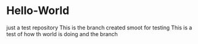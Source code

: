 # Hello-World
just a test repository
This is the branch created smoot for testing
This is a test of how th world is doing and the branch 
